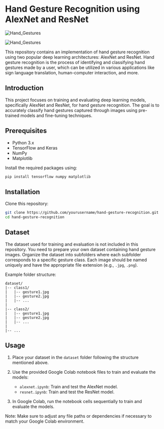 # Hand Gesture Recognition using AlexNet and ResNet

![Hand_Gestures](https://github.com/Suhitha-P/Hand-Gesture/assets/101633121/79f74778-157b-411b-8dc7-a850689b8234)

![Hand_Gestures](https://github.com/Suhitha-P/Hand-Gesture/assets/101633121/84500f75-5bc4-4ab8-a46c-d1055af5b27e)



This repository contains an implementation of hand gesture recognition using two popular deep learning architectures: AlexNet and ResNet. Hand gesture recognition is the process of identifying and classifying hand gestures made by a user, which can be utilized in various applications like sign language translation, human-computer interaction, and more.


## Introduction

This project focuses on training and evaluating deep learning models, specifically AlexNet and ResNet, for hand gesture recognition. The goal is to accurately classify hand gestures captured through images using pre-trained models and fine-tuning techniques.

## Prerequisites

- Python 3.x
- TensorFlow and Keras
- NumPy
- Matplotlib

Install the required packages using:

```bash
pip install tensorflow numpy matplotlib
```

## Installation

Clone this repository:

```bash
git clone https://github.com/yourusername/hand-gesture-recognition.git
cd hand-gesture-recognition
```

## Dataset

The dataset used for training and evaluation is not included in this repository. You need to prepare your own dataset containing hand gesture images. Organize the dataset into subfolders where each subfolder corresponds to a specific gesture class. Each image should be named uniquely and have the appropriate file extension (e.g., `.jpg`, `.png`).

Example folder structure:

```
dataset/
|-- class1/
|   |-- gesture1.jpg
|   |-- gesture2.jpg
|   |-- ...
|
|-- class2/
|   |-- gesture1.jpg
|   |-- gesture2.jpg
|   |-- ...
|
|-- ...
```

## Usage

1. Place your dataset in the `dataset` folder following the structure mentioned above.

2. Use the provided Google Colab notebook files to train and evaluate the models:

   - `alexnet.ipynb`: Train and test the AlexNet model.
   - `resnet.ipynb`: Train and test the ResNet model.

3. In Google Colab, run the notebook cells sequentially to train and evaluate the models.

Note: Make sure to adjust any file paths or dependencies if necessary to match your Google Colab environment.
